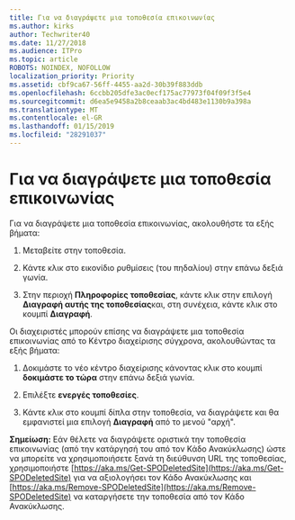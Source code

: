 ```yaml
---
title: Για να διαγράψετε μια τοποθεσία επικοινωνίας
ms.author: kirks
author: Techwriter40
ms.date: 11/27/2018
ms.audience: ITPro
ms.topic: article
ROBOTS: NOINDEX, NOFOLLOW
localization_priority: Priority
ms.assetid: cbf9ca67-56ff-4455-aa2d-30b39f883ddb
ms.openlocfilehash: 6ccbb205dfe3ac0ecf175ac77973f04f09f3f5e4
ms.sourcegitcommit: d6ea5e9458a2b8ceaab3ac4bd483e1130b9a398a
ms.translationtype: MT
ms.contentlocale: el-GR
ms.lasthandoff: 01/15/2019
ms.locfileid: "28291037"
---
```

# <a name="delete-a-communication-site"></a>Για να διαγράψετε μια τοποθεσία επικοινωνίας

Για να διαγράψετε μια τοποθεσία επικοινωνίας, ακολουθήστε τα εξής βήματα: 
  
1. Μεταβείτε στην τοποθεσία. 
  
2. Κάντε κλικ στο εικονίδιο ρυθμίσεις (του πηδαλίου) στην επάνω δεξιά γωνία. 
  
3. Στην περιοχή **Πληροφορίες τοποθεσίας**, κάντε κλικ στην επιλογή **Διαγραφή αυτής της τοποθεσίας**και, στη συνέχεια, κάντε κλικ στο κουμπί **Διαγραφή**. 
  
Οι διαχειριστές μπορούν επίσης να διαγράψετε μια τοποθεσία επικοινωνίας από το Κέντρο διαχείρισης σύγχρονα, ακολουθώντας τα εξής βήματα: 
  
1. Δοκιμάστε το νέο κέντρο διαχείρισης κάνοντας κλικ στο κουμπί **δοκιμάστε το τώρα** στην επάνω δεξιά γωνία. 
  
2. Επιλέξτε **ενεργές τοποθεσίες**. 
  
3. Κάντε κλικ στο κουμπί δίπλα στην τοποθεσία, να διαγράψετε και θα εμφανιστεί μια επιλογή **Διαγραφή** από το μενού "αρχή". 
  
 **Σημείωση:** Εάν θέλετε να διαγράψετε οριστικά την τοποθεσία επικοινωνίας (από την κατάργησή του από τον Κάδο Ανακύκλωσης) ώστε να μπορείτε να χρησιμοποιήσετε ξανά τη διεύθυνση URL της τοποθεσίας, χρησιμοποιήστε [https://aka.ms/Get-SPODeletedSite](https://aka.ms/Get-SPODeletedSite) για να αξιολογήσει τον Κάδο Ανακύκλωσης και [https://aka.ms/Remove-SPODeletedSite](https://aka.ms/Remove-SPODeletedSite) να καταργήσετε την τοποθεσία από τον Κάδο Ανακύκλωσης. 
  

